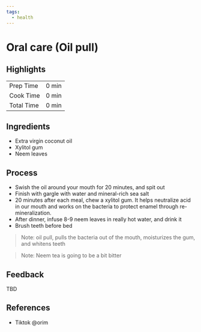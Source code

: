 ```yaml
---
tags:
  - health
---
```


# Oral care (Oil pull)

## Highlights

| | |
|----|-----|
| Prep Time             | 0 min    |
| Cook Time             | 0 min    |
| Total Time            | 0 min    |

## Ingredients

* Extra virgin coconut oil
* Xylitol gum
* Neem leaves

## Process

* Swish the oil around your mouth for 20 minutes, and spit out
* Finish with gargle with water and mineral-rich sea salt
* 20 minutes after each meal, chew a xylitol gum. It helps neutralize acid in our mouth and works on the bacteria to protect enamel through re-mineralization.
* After dinner, infuse 8-9 neem leaves in really hot water, and drink it
* Brush teeth before bed

> Note: oil pull, pulls the bacteria out of the mouth, moisturizes the gum, and whitens teeth

> Note: Neem tea is going to be a bit bitter

## Feedback

TBD

## References

* Tiktok @orim
